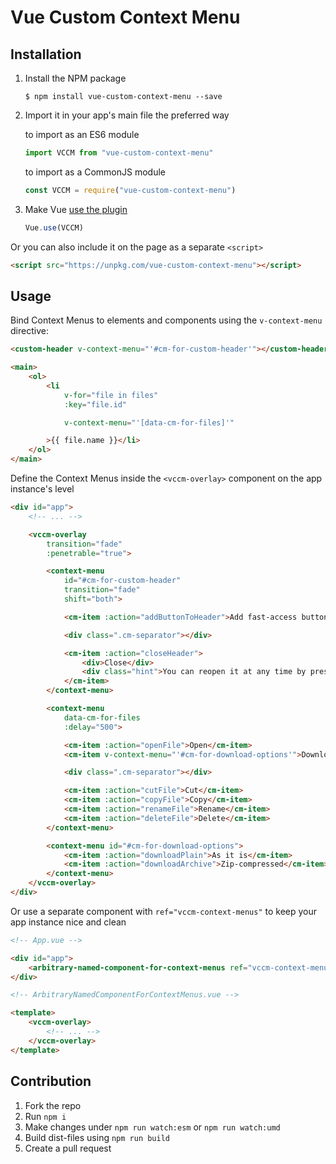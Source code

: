# Vue Custom Context Menu

## Installation

1. Install the NPM package
    ```shell
    $ npm install vue-custom-context-menu --save
    ```

1. Import it in your app's main file the preferred way

    to import as an ES6 module
    ```javascript
    import VCCM from "vue-custom-context-menu"
    ```

    to import as a CommonJS module
    ```javascript
    const VCCM = require("vue-custom-context-menu")
    ```

1. Make Vue [use the plugin](https://vuejs.org/v2/guide/plugins.html#Using-a-Plugin)
    ```javascript
    Vue.use(VCCM)
    ```

Or you can also include it on the page as a separate `<script>`
```html
<script src="https://unpkg.com/vue-custom-context-menu"></script>
```

## Usage

Bind Context Menus to elements and components using the `v-context-menu` directive:

```html
<custom-header v-context-menu="'#cm-for-custom-header'"></custom-header>

<main>
    <ol>
        <li
            v-for="file in files"
            :key="file.id"

            v-context-menu="'[data-cm-for-files]'"

        >{{ file.name }}</li>
    </ol>
</main>
```

Define the Context Menus inside the `<vccm-overlay>` component on the app instance's level

```html
<div id="app">
    <!-- ... -->

    <vccm-overlay
        transition="fade"
        :penetrable="true">

        <context-menu
            id="#cm-for-custom-header"
            transition="fade"
            shift="both">

            <cm-item :action="addButtonToHeader">Add fast-access button</cm-item>

            <div class=".cm-separator"></div>

            <cm-item :action="closeHeader">
                <div>Close</div>
                <div class="hint">You can reopen it at any time by pressing [Ctrl]+[H]</div>
            </cm-item>
        </context-menu>

        <context-menu
            data-cm-for-files
            :delay="500">

            <cm-item :action="openFile">Open</cm-item>
            <cm-item v-context-menu="'#cm-for-download-options'">Download</cm-item>

            <div class=".cm-separator"></div>

            <cm-item :action="cutFile">Cut</cm-item>
            <cm-item :action="copyFile">Copy</cm-item>
            <cm-item :action="renameFile">Rename</cm-item>
            <cm-item :action="deleteFile">Delete</cm-item>
        </context-menu>

        <context-menu id="#cm-for-download-options">
            <cm-item :action="downloadPlain">As it is</cm-item>
            <cm-item :action="downloadArchive">Zip-compressed</cm-item>
        </context-menu>
    </vccm-overlay>
</div>
```

Or use a separate component with `ref="vccm-context-menus"` to keep your app instance nice and clean

```html
<!-- App.vue -->

<div id="app">
    <arbitrary-named-component-for-context-menus ref="vccm-context-menus"></arbitrary-named-component-for-context-menus>
</div>
```

```html
<!-- ArbitraryNamedComponentForContextMenus.vue -->

<template>
    <vccm-overlay>
        <!-- ... -->
    </vccm-overlay>
</template>
```

## Contribution

1. Fork the repo
1. Run `npm i`
1. Make changes under `npm run watch:esm` or `npm run watch:umd`
1. Build dist-files using `npm run build`
1. Create a pull request
